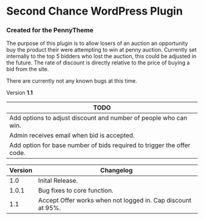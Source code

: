# Second Chance WordPress Plugin
### Created for the PennyTheme

The purpose of this plugin is to allow losers of an auction an opportunity buy the product their were attempting to win at penny auction. Currently set internally to the top 5 bidders who lost the auction, this could be adjusted in the future. The rate of discount is directly relative to the price of buying a bid from the site.

There are currently not any known bugs at this time.

Version **1.1**

|TODO|
|---|
|Add options to adjust discount and number of people who can win.|
|Admin receives email when bid is accepted.|
|Add option for base number of bids required to trigger the offer code.|

|Version|Changelog|
|---    |---|
|1.0   |Inital Release.|
|1.0.1 |Bug fixes to core function.|
|1.1|Accept Offer works when not logged in. Cap discount at 95%.|
